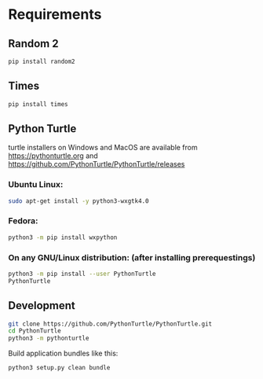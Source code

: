 # Requirements

## Random 2
```bash
pip install random2
```
## Times
```bash
pip install times
```

## Python Turtle
turtle installers on Windows and MacOS are available from https://pythonturtle.org and https://github.com/PythonTurtle/PythonTurtle/releases

### Ubuntu Linux:
```bash
sudo apt-get install -y python3-wxgtk4.0
```
### Fedora:
```bash
python3 -m pip install wxpython
```
### On any GNU/Linux distribution: (after installing prerequestings)
```bash
python3 -m pip install --user PythonTurtle
PythonTurtle
```

## Development
```bash
git clone https://github.com/PythonTurtle/PythonTurtle.git
cd PythonTurtle
python3 -m pythonturtle
```
Build application bundles like this:
```bash
python3 setup.py clean bundle
```
